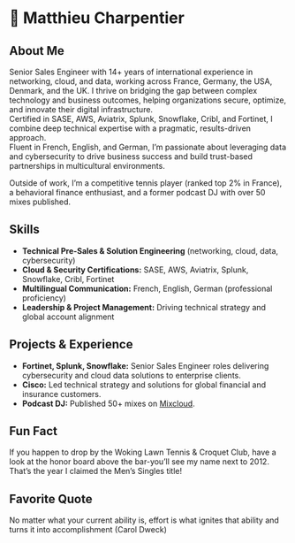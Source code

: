 # 👋 Matthieu Charpentier

## About Me

Senior Sales Engineer with 14+ years of international experience in networking, cloud, and data, working across France, Germany, the USA, Denmark, and the UK. I thrive on bridging the gap between complex technology and business outcomes, helping organizations secure, optimize, and innovate their digital infrastructure.  
Certified in SASE, AWS, Aviatrix, Splunk, Snowflake, Cribl, and Fortinet, I combine deep technical expertise with a pragmatic, results-driven approach.  
Fluent in French, English, and German, I’m passionate about leveraging data and cybersecurity to drive business success and build trust-based partnerships in multicultural environments.

Outside of work, I’m a competitive tennis player (ranked top 2% in France), a behavioral finance enthusiast, and a former podcast DJ with over 50 mixes published.

## Skills

- **Technical Pre-Sales & Solution Engineering** (networking, cloud, data, cybersecurity)
- **Cloud & Security Certifications:** SASE, AWS, Aviatrix, Splunk, Snowflake, Cribl, Fortinet
- **Multilingual Communication:** French, English, German (professional proficiency)
- **Leadership & Project Management:** Driving technical strategy and global account alignment

## Projects & Experience

- **Fortinet, Splunk, Snowflake:** Senior Sales Engineer roles delivering cybersecurity and cloud data solutions to enterprise clients.
- **Cisco:** Led technical strategy and solutions for global financial and insurance customers.
- **Podcast DJ:** Published 50+ mixes on [Mixcloud](https://www.mixcloud.com/inod/stream/).

## Fun Fact

If you happen to drop by the Woking Lawn Tennis & Croquet Club, have a look at the honor board above the bar-you’ll see my name next to 2012. That’s the year I claimed the Men’s Singles title!

## Favorite Quote

No matter what your current ability is, effort is what ignites that ability and turns it into accomplishment (Carol Dweck)

